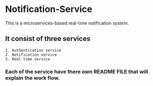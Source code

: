 # Notification-Service

This is a microservices-based real-time notification system.

## It consist of three services

    1. Authentication service
    2. Notification service
    3. Real time service

### Each of the service have there own README FILE that will explain the work flow.
